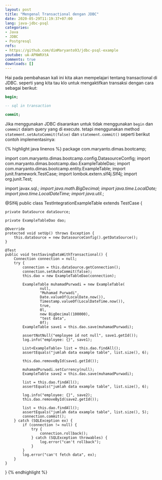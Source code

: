 ```yaml
---
layout: post
title: "Mengenal Transactional dengan JDBC"
date: 2020-05-29T11:19:37+07:00
lang: java-jdbc-psql
categories:
- Java
- JDBC
- Postgresql 
refs: 
- https://github.com/dimMaryanto93/jdbc-psql-example
youtube: uA-APNWRXtA
comments: true
downloads: []
---
```


Hai pada pembahasan kali ini kita akan mempelajari tentang transactional di JDBC. seperti yang kita tau klo untuk mengaktifkan transaksi dengan cara sebagai berikut:

```sql
begin;

-- sql in transaction

commit;
```

Jika menggunakan JDBC disarankan untuk tidak menggunakan `begin` dan `commmit` dalam query yang di execute. tetapi menggunakan method `statement.setAutoCommit(false)` dan `statement.commit()` seperti berikut contoh implementasinya:


{% highlight java linenos %}
package com.maryanto.dimas.bootcamp;

import com.maryanto.dimas.bootcamp.config.DatasourceConfig;
import com.maryanto.dimas.bootcamp.dao.ExampleTableDao;
import com.maryanto.dimas.bootcamp.entity.ExampleTable;
import junit.framework.TestCase;
import lombok.extern.slf4j.Slf4j;
import org.junit.Test;

import javax.sql.*;
import java.math.BigDecimal;
import java.time.LocalDate;
import java.time.LocalDateTime;
import java.util.*;

@Slf4j
public class TestIntegrationExampleTable extends TestCase {

    private DataSource dataSource;

    private ExampleTableDao dao;

    @Override
    protected void setUp() throws Exception {
        this.dataSource = new DatasourceConfig().getDataSource();
    }

    @Test
    public void testSavingDataWithTransactional() {
        Connection connection = null;
        try {
            connection = this.dataSource.getConnection();
            connection.setAutoCommit(false);
            this.dao = new ExampleTableDao(connection);

            ExampleTable muhamadPurwadi = new ExampleTable(
                    null,
                    "Muhamad Purwadi",
                    Date.valueOf(LocalDate.now()),
                    Timestamp.valueOf(LocalDateTime.now()),
                    true,
                    0l, 
                    new BigDecimal(100000),
                    "test data",
                    0f);
            ExampleTable save1 = this.dao.save(muhamadPurwadi);

            assertNotNull("employee id not null", save1.getId());
            log.info("employee: {}", save1);

            List<ExampleTable> list = this.dao.findAll();
            assertEquals("jumlah data example table", list.size(), 6);

            this.dao.removeById(save1.getId());

            muhamadPurwadi.setCurrency(null);
            ExampleTable save2 = this.dao.save(muhamadPurwadi);

            list = this.dao.findAll();
            assertEquals("jumlah data example table", list.size(), 6);

            log.info("employee: {}", save2);
            this.dao.removeById(save2.getId());

            list = this.dao.findAll();
            assertEquals("jumlah data example table", list.size(), 5);
            connection.commit();
        } catch (SQLException ex) {
            if (connection != null) {
                try {
                    connection.rollback();
                } catch (SQLException throwables) {
                    log.error("can't rollback");
                }
            }
            log.error("can't fetch data", ex);
        }
    }
}
{% endhighlight %}